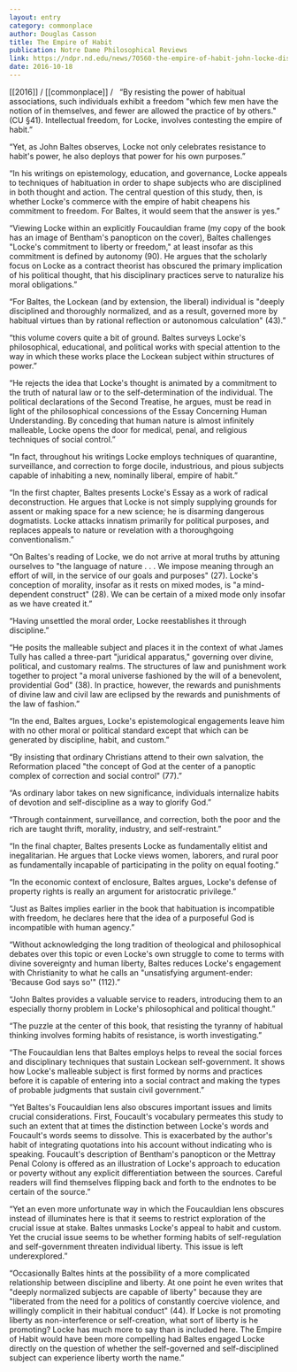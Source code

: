 ```yaml
---
layout: entry
category: commonplace
author: Douglas Casson
title: The Empire of Habit
publication: Notre Dame Philosophical Reviews
link: https://ndpr.nd.edu/news/70560-the-empire-of-habit-john-locke-discipline-and-the-origins-of-liberalism/
date: 2016-10-18
---
```


[[2016]] / [[commonplace]] / 
 
“By resisting the power of habitual associations, such individuals exhibit a freedom "which few men have the notion of in themselves, and fewer are allowed the practice of by others." (CU §41). Intellectual freedom, for Locke, involves contesting the empire of habit.”

“Yet, as John Baltes observes, Locke not only celebrates resistance to habit's power, he also deploys that power for his own purposes.”

“In his writings on epistemology, education, and governance, Locke appeals to techniques of habituation in order to shape subjects who are disciplined in both thought and action. The central question of this study, then, is whether Locke's commerce with the empire of habit cheapens his commitment to freedom. For Baltes, it would seem that the answer is yes.”

“Viewing Locke within an explicitly Foucauldian frame (my copy of the book has an image of Bentham's panopticon on the cover), Baltes challenges "Locke's commitment to liberty or freedom," at least insofar as this commitment is defined by autonomy (90). He argues that the scholarly focus on Locke as a contract theorist has obscured the primary implication of his political thought, that his disciplinary practices serve to naturalize his moral obligations.”

“For Baltes, the Lockean (and by extension, the liberal) individual is "deeply disciplined and thoroughly normalized, and as a result, governed more by habitual virtues than by rational reflection or autonomous calculation" (43).”

“this volume covers quite a bit of ground. Baltes surveys Locke's philosophical, educational, and political works with special attention to the way in which these works place the Lockean subject within structures of power.”

“He rejects the idea that Locke's thought is animated by a commitment to the truth of natural law or to the self-determination of the individual. The political declarations of the Second Treatise, he argues, must be read in light of the philosophical concessions of the Essay Concerning Human Understanding. By conceding that human nature is almost infinitely malleable, Locke opens the door for medical, penal, and religious techniques of social control.”

“In fact, throughout his writings Locke employs techniques of quarantine, surveillance, and correction to forge docile, industrious, and pious subjects capable of inhabiting a new, nominally liberal, empire of habit.”

“In the first chapter, Baltes presents Locke's Essay as a work of radical deconstruction. He argues that Locke is not simply supplying grounds for assent or making space for a new science; he is disarming dangerous dogmatists. Locke attacks innatism primarily for political purposes, and replaces appeals to nature or revelation with a thoroughgoing conventionalism.”

“On Baltes's reading of Locke, we do not arrive at moral truths by attuning ourselves to "the language of nature . . . We impose meaning through an effort of will, in the service of our goals and purposes" (27). Locke's conception of morality, insofar as it rests on mixed modes, is "a mind-dependent construct" (28). We can be certain of a mixed mode only insofar as we have created it.”

“Having unsettled the moral order, Locke reestablishes it through discipline.”

“He posits the malleable subject and places it in the context of what James Tully has called a three-part "juridical apparatus," governing over divine, political, and customary realms. The structures of law and punishment work together to project "a moral universe fashioned by the will of a benevolent, providential God" (38). In practice, however, the rewards and punishments of divine law and civil law are eclipsed by the rewards and punishments of the law of fashion.”

“In the end, Baltes argues, Locke's epistemological engagements leave him with no other moral or political standard except that which can be generated by discipline, habit, and custom.”

“By insisting that ordinary Christians attend to their own salvation, the Reformation placed "the concept of God at the center of a panoptic complex of correction and social control" (77).”

“As ordinary labor takes on new significance, individuals internalize habits of devotion and self-discipline as a way to glorify God.”

“Through containment, surveillance, and correction, both the poor and the rich are taught thrift, morality, industry, and self-restraint.”

“In the final chapter, Baltes presents Locke as fundamentally elitist and inegalitarian. He argues that Locke views women, laborers, and rural poor as fundamentally incapable of participating in the polity on equal footing.”

“In the economic context of enclosure, Baltes argues, Locke's defense of property rights is really an argument for aristocratic privilege.”

“Just as Baltes implies earlier in the book that habituation is incompatible with freedom, he declares here that the idea of a purposeful God is incompatible with human agency.”

“Without acknowledging the long tradition of theological and philosophical debates over this topic or even Locke's own struggle to come to terms with divine sovereignty and human liberty, Baltes reduces Locke's engagement with Christianity to what he calls an "unsatisfying argument-ender: 'Because God says so'" (112).”

“John Baltes provides a valuable service to readers, introducing them to an especially thorny problem in Locke's philosophical and political thought.”

“The puzzle at the center of this book, that resisting the tyranny of habitual thinking involves forming habits of resistance, is worth investigating.”

“The Foucauldian lens that Baltes employs helps to reveal the social forces and disciplinary techniques that sustain Lockean self-government. It shows how Locke's malleable subject is first formed by norms and practices before it is capable of entering into a social contract and making the types of probable judgments that sustain civil government.”

“Yet Baltes's Foucauldian lens also obscures important issues and limits crucial considerations. First, Foucault's vocabulary permeates this study to such an extent that at times the distinction between Locke's words and Foucault's words seems to dissolve. This is exacerbated by the author's habit of integrating quotations into his account without indicating who is speaking. Foucault's description of Bentham's panopticon or the Mettray Penal Colony is offered as an illustration of Locke's approach to education or poverty without any explicit differentiation between the sources. Careful readers will find themselves flipping back and forth to the endnotes to be certain of the source.”

“Yet an even more unfortunate way in which the Foucauldian lens obscures instead of illuminates here is that it seems to restrict exploration of the crucial issue at stake. Baltes unmasks Locke's appeal to habit and custom. Yet the crucial issue seems to be whether forming habits of self-regulation and self-government threaten individual liberty. This issue is left underexplored.”

“Occasionally Baltes hints at the possibility of a more complicated relationship between discipline and liberty. At one point he even writes that "deeply normalized subjects are capable of liberty" because they are "liberated from the need for a politics of constantly coercive violence, and willingly complicit in their habitual conduct" (44). If Locke is not promoting liberty as non-interference or self-creation, what sort of liberty is he promoting? Locke has much more to say than is included here. The Empire of Habit would have been more compelling had Baltes engaged Locke directly on the question of whether the self-governed and self-disciplined subject can experience liberty worth the name.”


